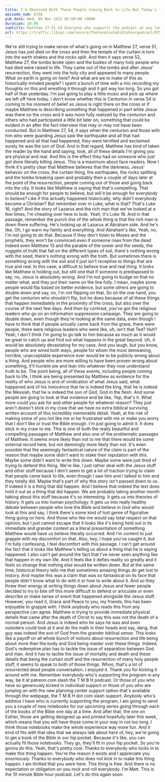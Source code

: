 ```yaml
---
title: I'm Obsessed With These People Coming Back to Life But Today's the Last Day About That
episode_num: 0758
pub_date: Wed, 09 Nov 2022 05:00:00 +0000
duration: 10:00
subtitle: Matthew 27:51-54 Everyone who supports the podcast at any level on any platform is going to receive two custom notebooks ahead of our next two series starting on January 2. Support details are here:  You're the reason we can all do this together! ...
url: https://traffic.libsyn.com/secure/thetenminutebiblehourpodcast/0758_--_Im_Obsessed_With_These_People_Coming_Back_to_Life_But_Todays_the_Last_Day_About_That.mp3
---
```


 We're still trying to make sense of what's going on in Matthew 27, verse 51, Jesus has just died on the cross and then the temple of the curtain is torn into the earth shakes and the rocks split. And then it says verse 52, Matthew 27, the tombs broke open and the bodies of many holy people who had died were raised to life. They came out of the tombs and after Jesus' resurrection, they went into the holy city and appeared to many people. What on earth is going on here? And what are we to make of this as historically-minded people? I spent a bunch of time with a mic recording my thoughts on this and wrestling it through and it got way too long. So you got half of that yesterday. I'm just going to play a little music and pick up where we left off here today. I don't know whether this is Centurion in verse 54 is coming to his moment of belief as Jesus is right there on the cross or if maybe Matthew is describing something that happened in part while Jesus was there on the cross and it was more fully realized by the centurion and others who had participated a little bit later on, something that could be evident in an after the fact interview that may or may not have been conducted. But in Matthew 27, 54, it says when the centurion and those with him who were guarding Jesus saw the earthquake and all that had happened and all that had happened, they were terrified and exclaimed surely he was the son of God. And in that regard, Matthew has kind of taken the reader by the hand and saying, look, all of these details I'm giving you are physical and real. And this is the effect they had on someone who just got done literally killing Jesus. This is a maximum about face readers. Now I think it's pretty clear that Matthew believes that the darkness, Jesus' behavior on the cross, the curtain thing, the earthquake, the rocks splitting and the tombs breaking open and probably then a couple of days later at the point of the resurrection, people coming out of those and going back into the city. It looks like Matthew is saying that that's compelling. That should be enough for people to believe, but will it be enough for everybody to believe? Like if this actually happened historically, why didn't everybody become a Christian? But remember over in Luke, what is that? That's Luke 16, right? And the story of Lazarus and the rich man that we've looked at a few times, I'm cheating over here to look. Yeah, it's Luke 16. And in that passage, remember the punch line of the whole thing is that the rich man is down there suffering. He's looking up at Lazarus at Abraham side. And he's like, Oh, I go warn my family and everything. And Abraham's like, Yeah, no, I'm not going to do that. Because if they don't listen to Moses and the prophets, they won't be convinced even if someone rises from the dead indeed even Matthew 13 and the parable of the sower and the seeds, the nuggets of truth that fall on the different types of soil, there's nothing wrong with the seed, there's nothing wrong with the truth. But sometimes there is something wrong with the soil and it just isn't receptive to things that are true and real. In this case, a difficult to believe true and real thing. It looks like Matthew is holding out, but still one that if someone is predisposed to say, no, Jesus is absolutely wrong. And I'm not going to budge on that no matter what, and they put their name on the line fully. I mean, maybe some people would flip based on better evidence, but some others are going to double down and say, no, I'm not flipping on that. So on the one hand, you get the centurion who shouldn't flip, but he does because of all these things that happen immediately in the proximity of the cross, but also over the course of the next few days. And then by contrast, you've got the religious leaders who go on an information suppression campaign. They are going to double down, even though they're looking at the same data, even though I have to think that if people actually came back from the grave, there were people, there were religious leaders who were like, uh, isn't that Ted? Huh? Yeah, I don't think I'm going to go talk to him because as much as it would be great to catch up and find out what happens in the great beyond. Uh, it would be absolutely devastating for my case. And you laugh, but you know, people who are wired both ways, people for whom the most demeaning, horrible, unacceptable experience ever would be to be publicly wrong about a thing. And people who are more willing to have been proven wrong about something, it'll humble pie and lean into whatever they now understand truth to be. The point being, all of these events, including people coming back to life, I think are being presented by Matthew as evidence for the reality of who Jesus is and of vindication of what Jesus said, what happened and of his innocence that he is indeed the king, that he is indeed the Messiah, that he is indeed the son of God, God in the flesh. And some people are going to look at that evidence and be like, Yep, that's it. What more could you ask for and other people for whatever reason? They just aren't doesn't stick in my craw that we have no extra biblical surviving written account of this incredibly memorable detail. Yeah, at the risk of making some of you not like me or be frustrated with me or make you worry that I don't like or trust the Bible enough. I'm just going to admit it. It does stick in my craw to me. This is one of both the really beautiful and compelling passages of Matthew and also one of the problematic passages of Matthew. It seems more likely than not to me that there would be some external record here, but not damningly more likely than not. It's even possible that the seemingly fantastical nature of the claim is part of the reason that maybe some didn't want to stake their reputation with this. Maybe some didn't want to write this down. Maybe some were just tired of trying to defend this thing. We're like, I just rather deal with the Jesus stuff and other stuff because I don't seem to get a lot of traction trying to claim that people came back to life, even though I saw him and I talked to him and they totally did. Maybe that's part of why this story isn't passed down to us. If indeed it is a thing that did happen. And I believe that indeed the text does hold it out as a thing that did happen. We are probably taking another month talking about this stuff because it's so interesting. It gets us into theories of history. It gets us into human psychology. It gets us into really healthy debate between people who love the Bible and believe in God who would look at this and say, I think there's some kind of lost genre of figurative thing going on here. And those who like me would say total respect on that opinion, but I just cannot escape that it looks like it's being held out in its immediate and grander context as a literal presentation of something Matthew would have us believe literally occurred. And I'm content to just grapple with my discomfort on that. Also, hey, I hope you've caught it, but I'm fully confessing, I feel discomfort with this passage. I can't get around the fact that it looks like Matthew's telling us about a thing that he is saying happened. I also can't get around the fact that I've never seen anything like that happen in my own life. And it feels like it defies reality so greatly and it feels so strange that nothing else would be written down. But at the same time, historical theory tells me that sometimes amazing things do get lost to history. And maybe this was a claim that was so fantastical on its face that people didn't know what to do with it or how to write about it. And so they threw their energy at writing things down about Jesus and fewer people decided to try to bite off this more difficult to defend or articulate or even describe or make sense of event that happened alongside the Jesus stuff. However, you read it, Grace and Peace to you, my friends, this has been enjoyable to grapple with. I think anybody who reads this from any perspective can agree. Matthew is trying to provide immediate physical details that came after the death of Christ to say this was not the death of a normal person. And Jesus is indeed who he says he was and even outsiders could look at it and do the math in their heads and say, dang, that guy was indeed the son of God from the grander biblical sense. This looks like a payoff on all whole bunch of notions about resurrection and life being about more than the body and God being master over these things. Indeed, God's redemptive plan has to tackle the issue of separation between God and man. And it has to tackle the issue of mortality and death and these details that being the curtain stuff and the resurrection of many holy people stuff, it seems to speak to both of those things. Whoo, that's a lot of resurrected dead people conversation. I enjoyed it. Thank you for kicking it around with me. Remember everybody who's supporting the program in any way, be it at patreon.com slash the T M B H podcast. Or those of you who have so generously kicked in individual support or those of you who are jumping on with the new planning center support option that's available through the webpage, the T M B H dot com slash support. Anybody who's address I have who is currently supporting the program, I am going to send you a couple of new notebooks for our upcoming series going through each of the books of the Bible one day at a time. And after that, the one on Esther, those are getting designed up and printed hopefully later this week, which means that you will have those come in your way in not too long. I think those notebooks make the whole experience way more fun. And it kind of fits with that idea that we always talk about here of, hey, we're going to get a book of the Bible in our hip pocket. Because it's like, you can actually fit those notebooks. They go, they'll fit in your hip pocket. So you're gonna do this. Yeah, that's pretty cool. Thanks to everybody who kicks in to make this thing happen. You're the reason it exists and I appreciate you enormously. Thanks to everybody who does not kick in to make this thing happen. I am thrilled that you were here. This thing is free. And there is no expectation or obligation on you rock and roll everybody. I'm Matt. This is the 10 minute Bible hour podcast. Let's do this again soon.